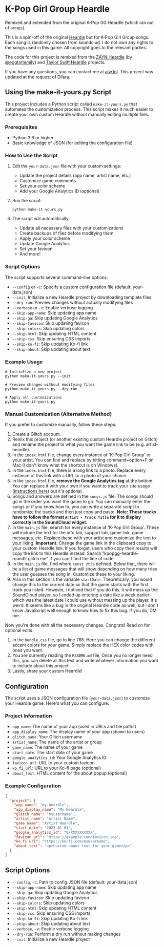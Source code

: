 # K-Pop Girl Group Heardle

Remixed and extended from the original K-Pop GG Heardle (which ran out of songs).

This is a spin-off of the original [Heardle](https://www.heardle.app/) but for K-Pop Girl Group songs. Each song is randomly chosen from soundclud. I do not own any rights to the songs used in this game. All copyright goes to the relevant parties.

The code for this project is remixed from the [ZAYN Heardle](https://zayn-heardle.glitch.me/) (by [@eggtartemily](https://twitter.com/eggtartemily)) and [Taylor Swift Heardle](https://taylor-swift-heardle.glitch.me/) projects.

If you have any questions, you can contact me at [alw.lol](https://alw.lol). This project was updated at the request of Dilara.

## Using the make-it-yours.py Script

This project includes a Python script called `make-it-yours.py` that automates the customization process. This script makes it much easier to create your own custom Heardle without manually editing multiple files.

### Prerequisites

- Python 3.6 or higher
- Basic knowledge of JSON (for editing the configuration file)

### How to Use the Script

1. Edit the `your-data.json` file with your custom settings:
   - Update the project details (app name, artist name, etc.)
   - Customize game comments
   - Set your color scheme
   - Add your Google Analytics ID (optional)

2. Run the script:
   ```
   python make-it-yours.py
   ```

3. The script will automatically:
   - Update all necessary files with your customizations
   - Create backups of files before modifying them
   - Apply your color scheme
   - Update Google Analytics
   - Set your favicon
   - And more!

### Script Options

The script supports several command-line options:

- `--config` or `-c`: Specify a custom configuration file (default: your-data.json)
- `--init`: Initialize a new Heardle project by downloading template files
- `--dry-run`: Preview changes without actually modifying files
- `--verbose` or `-v`: Enable verbose logging
- `--skip-app-name`: Skip updating app name
- `--skip-ga`: Skip updating Google Analytics
- `--skip-favicon`: Skip updating favicon
- `--skip-colors`: Skip updating colors
- `--skip-html`: Skip updating HTML content
- `--skip-css`: Skip ensuring CSS imports
- `--skip-ko-fi`: Skip updating Ko-fi link
- `--skip-about`: Skip updating about text

### Example Usage

```
# Initialize a new project
python make-it-yours.py --init

# Preview changes without modifying files
python make-it-yours.py --dry-run

# Apply all customizations
python make-it-yours.py
```

### Manual Customization (Alternative Method)

If you prefer to customize manually, follow these steps:

1. Create a Glitch account.
2. Remix this project (or another existing custom Heardle project on Glitch) and rename the project to what you want the game link to be (e.g. artist-heardle).
3. In the `index.html` file, change every instance of 'K-Pop Girl Group' to your artist. You can find and replace by hitting command+option+F on Mac (I don't know what the shortcut is on Windows).
4. In the `index.html` file, there is a long link to a photo. Replace every instance of this link with a URL to a photo of your choice.
5. In the `index.html` file, **remove the Google Analytics tag** at the bottom. You can replace it with your own if you want to track your site usage ([instructions here](https://support.google.com/analytics/answer/9306384?hl=en)) but it's optional.
6. Songs and answers are defined in the `songs.js` file. The songs should go in the order you want the game to go. You can manually enter the songs or if you know how to, you can write a separate script to randomize the tracks and then just copy and paste. **Note: These tracks have to follow the format `Artist - Track Title` for it to display correctly in the SoundCloud widget.**
7. In the `main.js` file, search for every instance of 'K-Pop Girl Group'. These will include the text for the info tab, support tab, game link, game messages, etc. Replace these with your artist and customize the text to your liking. **Important:** Change the game link in the clipboard copy to your custom Heardle link. If you forget, users who copy their results will copy the link to this Heardle instead. Search "kpopgg-heardle-round2.glitch.me" if you can't find the line of code.
8. In the `main.js` file, find where `const Vt` is defined. Below that, there will be a list of game messages that will show depending on how many tries the user guesses the song in. Customize these to your liking.
9. Also in this section is the variable `startDate`. Theoretically, you would change this to the current date so that the game starts with the first track you listed. However, I noticed that if you do this, it will mess up the SoundCloud player, so I ended up entering a date like a week earlier which was the latest date I could use without messing up the player. It's weird. It seems like a bug in the original Heardle code as well, but I don't know JavaScript well enough to know how to fix this bug. If you do, DM me.

Now you're done with all the necessary changes. Congrats! Read on for optional edits.

1. In the `bundle.css` file, go to line 788. Here you can change the different accent colors for your game. Simply replace the HEX color codes with ones you want.
2. You are currently reading the `README.md` file. Once you no longer need this, you can delete all this text and write whatever information you want to include about this project.
3. Lastly, share your custom Heardle!

## Configuration

The script uses a JSON configuration file (`your-data.json`) to customize your Heardle game. Here's what you can configure:

### Project Information
- `app_name`: The name of your app (used in URLs and file paths)
- `app_display_name`: The display name of your app (shown to users)
- `glitch_name`: Your Glitch username
- `artist_name`: The name of the artist or group
- `game_name`: The name of your game
- `start_date`: The start date of your game
- `google_analytics_id`: Your Google Analytics ID
- `favicon_url`: URL to your custom favicon
- `ko_fi_url`: URL to your Ko-fi page (optional)
- `about_text`: HTML content for the about popup (optional)

### Example Configuration

```json
{
  "project": {
    "app_name": "my-heardle",
    "app_display_name": "My Heardle",
    "glitch_name": "myusername",
    "artist_name": "Artist Name",
    "game_name": "Artist Heardle",
    "start_date": "2023-01-01",
    "google_analytics_id": "G-XXXXXXXXXX",
    "favicon_url": "https://example.com/favicon.ico",
    "ko_fi_url": "https://ko-fi.com/myusername",
    "about_text": "<p>Custom about text for your game</p>"
  }
}
```

## Script Options

- `--config`, `-c`: Path to config JSON file (default: your-data.json)
- `--skip-app-name`: Skip updating app name
- `--skip-ga`: Skip updating Google Analytics
- `--skip-favicon`: Skip updating favicon
- `--skip-colors`: Skip updating colors
- `--skip-html`: Skip updating HTML content
- `--skip-css`: Skip ensuring CSS imports
- `--skip-ko-fi`: Skip updating Ko-fi link
- `--skip-about`: Skip updating about text
- `--verbose`, `-v`: Enable verbose logging
- `--dry-run`: Perform a dry run without making changes
- `--init`: Initialize a new Heardle project
